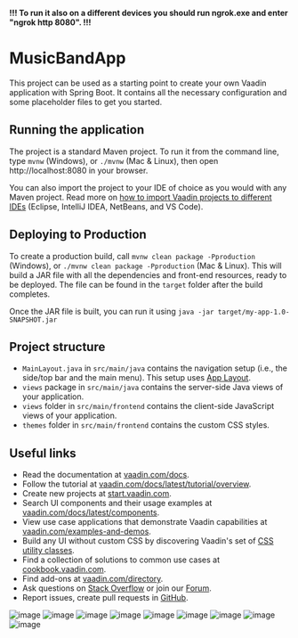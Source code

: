 **!!! To run it also on a different devices you should run ngrok.exe and enter "ngrok http 8080". !!!**

# MusicBandApp

This project can be used as a starting point to create your own Vaadin application with Spring Boot.
It contains all the necessary configuration and some placeholder files to get you started.

## Running the application

The project is a standard Maven project. To run it from the command line,
type `mvnw` (Windows), or `./mvnw` (Mac & Linux), then open
http://localhost:8080 in your browser.

You can also import the project to your IDE of choice as you would with any
Maven project. Read more on [how to import Vaadin projects to different IDEs](https://vaadin.com/docs/latest/guide/step-by-step/importing) (Eclipse, IntelliJ IDEA, NetBeans, and VS Code).

## Deploying to Production

To create a production build, call `mvnw clean package -Pproduction` (Windows),
or `./mvnw clean package -Pproduction` (Mac & Linux).
This will build a JAR file with all the dependencies and front-end resources,
ready to be deployed. The file can be found in the `target` folder after the build completes.

Once the JAR file is built, you can run it using
`java -jar target/my-app-1.0-SNAPSHOT.jar`

## Project structure

- `MainLayout.java` in `src/main/java` contains the navigation setup (i.e., the
  side/top bar and the main menu). This setup uses
  [App Layout](https://vaadin.com/docs/components/app-layout).
- `views` package in `src/main/java` contains the server-side Java views of your application.
- `views` folder in `src/main/frontend` contains the client-side JavaScript views of your application.
- `themes` folder in `src/main/frontend` contains the custom CSS styles.

## Useful links

- Read the documentation at [vaadin.com/docs](https://vaadin.com/docs).
- Follow the tutorial at [vaadin.com/docs/latest/tutorial/overview](https://vaadin.com/docs/latest/tutorial/overview).
- Create new projects at [start.vaadin.com](https://start.vaadin.com/).
- Search UI components and their usage examples at [vaadin.com/docs/latest/components](https://vaadin.com/docs/latest/components).
- View use case applications that demonstrate Vaadin capabilities at [vaadin.com/examples-and-demos](https://vaadin.com/examples-and-demos).
- Build any UI without custom CSS by discovering Vaadin's set of [CSS utility classes](https://vaadin.com/docs/styling/lumo/utility-classes). 
- Find a collection of solutions to common use cases at [cookbook.vaadin.com](https://cookbook.vaadin.com/).
- Find add-ons at [vaadin.com/directory](https://vaadin.com/directory).
- Ask questions on [Stack Overflow](https://stackoverflow.com/questions/tagged/vaadin) or join our [Forum](https://vaadin.com/forum).
- Report issues, create pull requests in [GitHub](https://github.com/vaadin).

![image](https://github.com/Kuba1618/VaadinMusicBandApplication/blob/master/desktopVersion/addSong.png)
![image](https://github.com/Kuba1618/VaadinMusicBandApplication/blob/master/desktopVersion/authenticated_user.png)
![image](https://github.com/Kuba1618/VaadinMusicBandApplication/blob/master/desktopVersion/calendar.png)
![image](https://github.com/Kuba1618/VaadinMusicBandApplication/blob/master/desktopVersion/install_as_app.png)
![image](https://github.com/Kuba1618/VaadinMusicBandApplication/blob/master/desktopVersion/circle_of_fifths.png)
![image](https://github.com/Kuba1618/VaadinMusicBandApplication/blob/master/desktopVersion/dedications.png)
![image](https://github.com/Kuba1618/VaadinMusicBandApplication/blob/master/desktopVersion/liveView.png)
![image](https://github.com/Kuba1618/VaadinMusicBandApplication/blob/master/desktopVersion/liveView__notifications.png)
![image](https://github.com/Kuba1618/VaadinMusicBandApplication/blob/master/desktopVersion/login_form.png)
